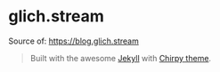 # glich.stream

Source of: https://blog.glich.stream

> Built with the awesome [Jekyll](https://jekyllrb.com/) with [Chirpy theme](https://github.com/cotes2020/jekyll-theme-chirpy).
